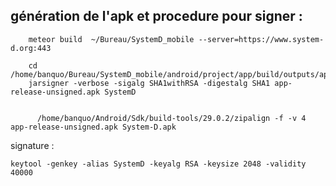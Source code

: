 
## génération de l'apk et procedure pour signer :

        meteor build  ~/Bureau/SystemD_mobile --server=https://www.system-d.org:443

        cd /home/banquo/Bureau/SystemD_mobile/android/project/app/build/outputs/apk/release
        jarsigner -verbose -sigalg SHA1withRSA -digestalg SHA1 app-release-unsigned.apk SystemD

 
          /home/banquo/Android/Sdk/build-tools/29.0.2/zipalign -f -v 4 app-release-unsigned.apk System-D.apk

signature :

    keytool -genkey -alias SystemD -keyalg RSA -keysize 2048 -validity 40000


